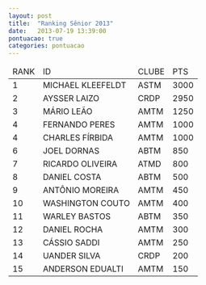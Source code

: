 ```yaml
---
layout: post
title:  "Ranking Sênior 2013"
date:   2013-07-19 13:39:00
pontuacao: true
categories: pontuacao
---
```


<table>
  <thead>
    <tr><td>RANK</td><td>ID</td><td>CLUBE</td><td>PTS</td></tr>
  </thead>
  <tbody>
    <tr><td>1</td><td>MICHAEL KLEEFELDT</td><td>ASTM</td><td>3000</td></tr>
    <tr><td>2</td><td>AYSSER LAIZO</td><td>CRDP</td><td>2950</td></tr>
    <tr><td>3</td><td>MÁRIO LEÃO</td><td>AMTM</td><td>1250</td></tr>
    <tr><td>4</td><td>FERNANDO PERES</td><td>AMTM</td><td>1000</td></tr>
    <tr><td>4</td><td>CHARLES FÍRBIDA</td><td>AMTM</td><td>1000</td></tr>
    <tr><td>6</td><td>JOEL DORNAS</td><td>ABTM</td><td>850</td></tr>
    <tr><td>7</td><td>RICARDO OLIVEIRA</td><td>ATMD</td><td>800</td></tr>
    <tr><td>8</td><td>DANIEL COSTA</td><td>ABTM</td><td>500</td></tr>
    <tr><td>9</td><td>ANTÔNIO MOREIRA</td><td>AMTM</td><td>450</td></tr>
    <tr><td>10</td><td>WASHINGTON COUTO</td><td>AMTM</td><td>400</td></tr>
    <tr><td>11</td><td>WARLEY BASTOS</td><td>ABTM</td><td>350</td></tr>
    <tr><td>12</td><td>DANIEL ROCHA</td><td>AMTM</td><td>300</td></tr>
    <tr><td>13</td><td>CÁSSIO SADDI</td><td>AMTM</td><td>250</td></tr>
    <tr><td>14</td><td>UANDER SILVA</td><td>CRDP</td><td>200</td></tr>
    <tr><td>15</td><td>ANDERSON EDUALTI</td><td>AMTM</td><td>150</td></tr>
  </tbody>
</table>
